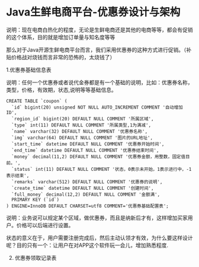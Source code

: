 # Java生鲜电商平台-优惠券设计与架构

说明：现在电商白热化的程度，无论是生鲜电商还是其他的电商等等，都会有促销的这个体系，目的就是增加订单量与知名度等等

那么对于Java开源生鲜电商平台而言，我们采用优惠券的这种方式进行促销。（补贴价格战对烧钱而言非常的恐怖的，太烧钱了）

1.优惠券基础信息表

说明：任何一个优惠券或者说代金券都是有一个基础的说明，比如：优惠券名称，类型，价格，有效期，状态,说明等等基础信息。


```
CREATE TABLE `coupon` (
  `id` bigint(20) unsigned NOT NULL AUTO_INCREMENT COMMENT '自动增加ID',
  `region_id` bigint(20) DEFAULT NULL COMMENT '所属区域',
  `type` int(11) DEFAULT NULL COMMENT '所属类型,1为满减',
  `name` varchar(32) DEFAULT NULL COMMENT '优惠券名称',
  `img` varchar(64) DEFAULT NULL COMMENT '图片的URL地址',
  `start_time` datetime DEFAULT NULL COMMENT '优惠券开始时间',
  `end_time` datetime DEFAULT NULL COMMENT '优惠券结束时间',
  `money` decimal(11,2) DEFAULT NULL COMMENT '优惠券金额，用整数，固定值目前。',
  `status` int(11) DEFAULT NULL COMMENT '状态，0表示未开始，1表示进行中，-1表示结束',
  `remarks` varchar(512) DEFAULT NULL COMMENT '优惠券的说明',
  `create_time` datetime DEFAULT NULL COMMENT '创建时间',
  `full_money` decimal(12,2) DEFAULT NULL COMMENT '金额满',
  PRIMARY KEY (`id`)
) ENGINE=InnoDB DEFAULT CHARSET=utf8 COMMENT='优惠券基础配置表';
```
说明：业务说可以规定某个区域，做优惠券，而且是纳新后才有，这样增加买家用户。价格可以后端进行设置。

状态的意义在于，用户需要注册完成后，然后主动认领才有效，为什么要这样设计呢？目的只有一个：让用户在对APP这个软件玩一会儿，增加熟悉程度.

2. 优惠券领取记录表
